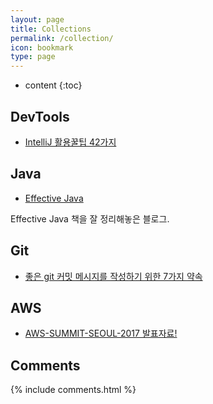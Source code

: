 ```yaml
---
layout: page
title: Collections
permalink: /collection/
icon: bookmark
type: page
---
```


* content
{:toc}

## DevTools

* [IntelliJ 활용꿀팁 42가지](http://www.kwangsiklee.com/ko/2016/12/%EC%9D%B8%ED%85%94%EB%A6%ACj-%ED%99%9C%EC%9A%A9%EA%BF%80%ED%8C%81-42%EA%B0%80%EC%A7%80/)

## Java

* [Effective Java](http://pigbrain.github.io/java/2016/08/08/EffectiveJava_on_Java)

Effective Java 책을 잘 정리해놓은 블로그.

## Git

* [좋은 git 커밋 메시지를 작성하기 위한 7가지 약속](http://meetup.toast.com/posts/106)

## AWS

* [AWS-SUMMIT-SEOUL-2017 발표자료!](https://www.slideshare.net/awskorea/tag/aws-summit-seoul-2017/2)

## Comments

{% include comments.html %}
